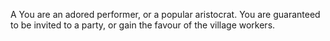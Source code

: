 A You are an adored performer, or a popular aristocrat.
You are guaranteed to be invited to a party, or gain the favour of the village workers.
    